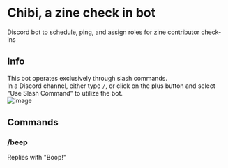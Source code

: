 # Chibi, a zine check in bot
Discord bot to schedule, ping, and assign roles for zine contributor check-ins

## Info
This bot operates exclusively through slash commands.  
In a Discord channel, either type `/`, or click on the plus button and select "Use Slash Command" to utilize the bot.  
![image](https://user-images.githubusercontent.com/53491467/168551128-2b6088c1-4c9a-48ec-961d-5b02596ed808.png)

## Commands
### /beep
Replies with "Boop!"
